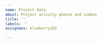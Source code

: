 ```yaml
---
name: Project data
about: Project activity photos and videos
title: ''
labels: ''
assignees: blueberry103

---
```



